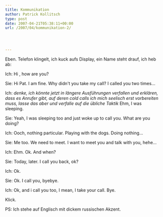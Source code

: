 ```yaml
---
title: Kommunikation
author: Patrick Kollitsch
type: post
date: 2007-04-21T05:38:11+00:00
url: /2007/04/kommunikation-2/




---
```

Eben. Telefon klingelt, ich kuck aufs Display, ein Name steht drauf, ich heb ab:

Ich: Hi <piep>, how are you?
  
Sie: Hi Pat. I am fine. Why didn't you take my call? I called you two times...
  
Ich: _denke, ich k&ouml;nnte jetzt in l&auml;ngere Ausf&uuml;hrungen verfallen und erkl&auml;ren, dass es Anrufer gibt, auf deren cold calls ich mich seelisch erst vorbereiten muss, lasse das aber und verfalle auf die &uuml;bliche Taktik_ Ehm, I was sleeping. 
  
Sie: Yeah, I was sleeping too and just woke up to call you. What are you doing?
  
Ich: Ooch, nothing particular. Playing with the dogs. Doing nothing...
  
Sie: Me too. We need to meet. I want to meet you and talk with you, hehe...
  
Ich: Ehm. Ok. And when?
  
Sie: Today, later. I call you back, ok?
  
Ich: Ok.
  
Sie: Ok. I call you, byebye.
  
Ich: Ok, and i call you too, I mean, I take your call. Bye.

Klick.

PS: Ich stehe auf Englisch mit dickem russischen Akzent.